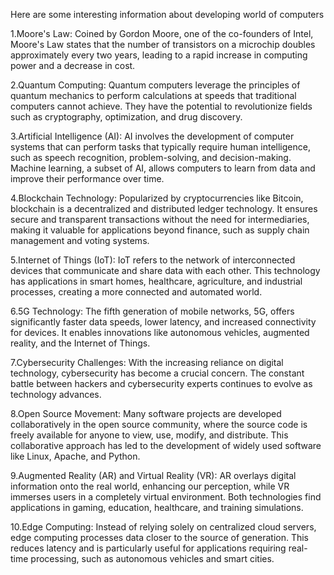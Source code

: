 Here are some interesting information about developing world of computers

1.Moore's Law: Coined by Gordon Moore, one of the co-founders of Intel, 
Moore's Law states that the number of transistors on a microchip doubles approximately every two years, 
leading to a rapid increase in computing power and a decrease in cost.

2.Quantum Computing: Quantum computers leverage the principles of quantum mechanics to perform 
calculations at speeds that traditional computers cannot achieve. They have the potential to 
revolutionize fields such as cryptography, optimization, and drug discovery.

3.Artificial Intelligence (AI): AI involves the development of computer systems that can perform tasks 
that typically require human intelligence, such as speech recognition, problem-solving, 
and decision-making. Machine learning, a subset of AI, allows computers to learn from data 
and improve their performance over time.

4.Blockchain Technology: Popularized by cryptocurrencies like Bitcoin, blockchain is a decentralized 
and distributed ledger technology. It ensures secure and transparent transactions without the need 
for intermediaries, making it valuable for applications beyond finance, such as supply chain management 
and voting systems.

5.Internet of Things (IoT): IoT refers to the network of interconnected devices that communicate and 
share data with each other. This technology has applications in smart homes, healthcare, agriculture, 
and industrial processes, creating a more connected and automated world.

6.5G Technology: The fifth generation of mobile networks, 5G, offers significantly faster data speeds, 
lower latency, and increased connectivity for devices. It enables innovations like autonomous vehicles, 
augmented reality, and the Internet of Things.

7.Cybersecurity Challenges: With the increasing reliance on digital technology, cybersecurity has become 
a crucial concern. The constant battle between hackers and cybersecurity experts continues to evolve as 
technology advances.

8.Open Source Movement: Many software projects are developed collaboratively in the open source community, 
where the source code is freely available for anyone to view, use, modify, and distribute. This 
collaborative approach has led to the development of widely used software like Linux, Apache, and Python.

9.Augmented Reality (AR) and Virtual Reality (VR): AR overlays digital information onto the real world, 
enhancing our perception, while VR immerses users in a completely virtual environment. Both technologies 
find applications in gaming, education, healthcare, and training simulations.

10.Edge Computing: Instead of relying solely on centralized cloud servers, edge computing processes data 
closer to the source of generation. This reduces latency and is particularly useful for applications 
requiring real-time processing, such as autonomous vehicles and smart cities.
